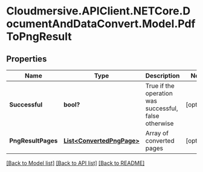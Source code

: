 # Cloudmersive.APIClient.NETCore.DocumentAndDataConvert.Model.PdfToPngResult
## Properties

Name | Type | Description | Notes
------------ | ------------- | ------------- | -------------
**Successful** | **bool?** | True if the operation was successful, false otherwise | [optional] 
**PngResultPages** | [**List&lt;ConvertedPngPage&gt;**](ConvertedPngPage.md) | Array of converted pages | [optional] 

[[Back to Model list]](../README.md#documentation-for-models) [[Back to API list]](../README.md#documentation-for-api-endpoints) [[Back to README]](../README.md)

